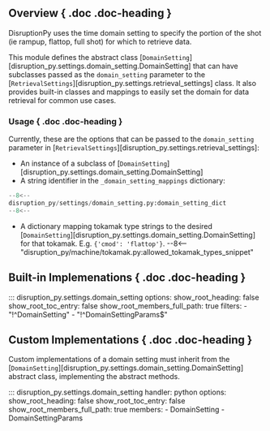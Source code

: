 ## Overview { .doc .doc-heading }
DisruptionPy uses the time domain setting to specify the portion of the shot (ie rampup, flattop, full shot) for which to retrieve data.

This module defines the abstract class [`DomainSetting`][disruption_py.settings.domain_setting.DomainSetting] that can have subclasses passed as the
`domain_setting` parameter to the [`RetrievalSettings`][disruption_py.settings.retrieval_settings] class. 
It also provides built-in classes and mappings to easily set the domain for data retrieval for common use cases.

### Usage { .doc .doc-heading }
Currently, these are the options that can be passed to the `domain_setting` parameter in [`RetrievalSettings`][disruption_py.settings.retrieval_settings]:

- An instance of a subclass of [`DomainSetting`][disruption_py.settings.domain_setting.DomainSetting]
- A string identifier in the `_domain_setting_mappings` dictionary:
```python
--8<--
disruption_py/settings/domain_setting.py:domain_setting_dict
--8<--
```
- A dictionary mapping tokamak type strings to the desired [`DomainSetting`][disruption_py.settings.domain_setting.DomainSetting] for that tokamak.  E.g. `{'cmod': 'flattop'}`.
--8<-- "disruption_py/machine/tokamak.py:allowed_tokamak_types_snippet"

## Built-in Implemenations { .doc .doc-heading }

::: disruption_py.settings.domain_setting
	options:
		show_root_heading: false
		show_root_toc_entry: false
		show_root_members_full_path: true
		filters:
		- "!^DomainSetting"
		- "!^DomainSettingParams$"

## Custom Implementations { .doc .doc-heading }
Custom implementations of a domain setting must inherit from the [`DomainSetting`][disruption_py.settings.domain_setting.DomainSetting] abstract class, implementing the abstract methods.

::: disruption_py.settings.domain_setting
    handler: python
	options:
		show_root_heading: false
		show_root_toc_entry: false
		show_root_members_full_path: true
        members:
        - DomainSetting
        - DomainSettingParams
